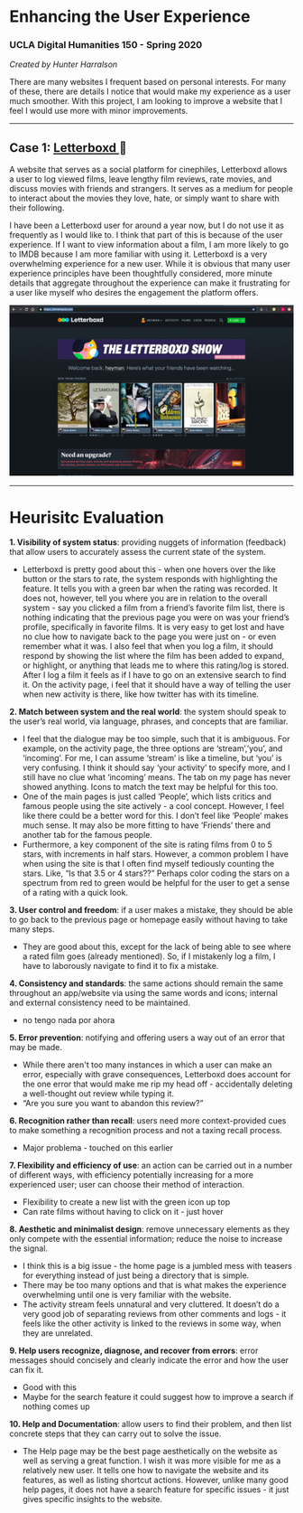 # Enhancing the User Experience 

### UCLA Digital Humanities 150 - Spring 2020

*Created by Hunter Harralson*

There are many websites I frequent based on personal interests. For many of these, there are details I notice that would make my experience as a user much smoother. With this project, I am looking to improve a website that I feel I would use more with minor improvements. 

---

## Case 1: <a href="http://letterboxd.com" target="_blank"> Letterboxd </a> :movie_camera:

A website that serves as a social platform for cinephiles, Letterboxd allows a user to log viewed films, leave lengthy film reviews, rate movies, and discuss movies with friends and strangers. It serves as a medium for people to interact about the movies they love, hate, or simply want to share with their following.

I have been a Letterboxd user for around a year now, but I do not use it as frequently as I would like to. I think that part of this is because of the user experience. If I want to view information about a film, I am more likely to go to IMDB because I am more familiar with using it. Letterboxd is a very overwhelming experience for a new user. While it is obvious that many user experience principles have been thoughtfully considered, more minute details that aggregate throughout the experience can make it frustrating for a user like myself who desires the engagement the platform offers. 

<img src="./Letterboxd-screenshot.png">

---

# Heurisitc Evaluation

**1. Visibility of system status**: providing nuggets of information (feedback) that allow users to accurately assess the current state of the system.

* Letterboxd is pretty good about this - when one hovers over the like button or the stars to rate, the system responds with highlighting the feature. It tells you with a green bar when the rating was recorded. It does not, however, tell you where you are in relation to the overall system - say you clicked a film from a friend’s favorite film list, there is nothing indicating that the previous page you were on was your friend’s profile, specifically in favorite films. It is very easy to get lost and have no clue how to navigate back to the page you were just on - or even remember what it was. I also feel that when you log a film, it should respond by showing the list where the film has been added to expand, or highlight, or anything that leads me to where this rating/log is stored. After I log a film it feels as if I have to go on an extensive search to find it. On the activity page, i feel that it should have a way of telling the user when new activity is there, like how twitter has with its timeline. 

**2. Match between system and the real world**: the system should speak to the user’s real world, via language, phrases, and concepts that are familiar.

* I feel that the dialogue may be too simple, such that it is ambiguous. For example, on the activity page, the three options are ‘stream’,’you’, and ‘incoming’. For me, I can assume ‘stream’ is like a timeline, but ‘you’ is very confusing. I think it should say ‘your activity’ to specify more, and I still have no clue what ‘incoming’ means. The tab on my page has never showed anything. Icons to match the text may be helpful for this too. 
* One of the main pages is just called ‘People’, which lists critics and famous people using the site actively - a cool concept. However, I feel like there could be a better word for this. I don’t feel like ‘People’ makes much sense. It may also be more fitting to have ‘Friends’ there and another tab for the famous people.
* Furthermore, a key component of the site is rating films from 0 to 5 stars, with increments in half stars. However, a common problem I have when using the site is that I often find myself tediously counting the stars. Like, “Is that 3.5 or 4 stars??” Perhaps color coding the stars on a spectrum from red to green would be helpful for the user to get a sense of a rating with a quick look. 

**3. User control and freedom**: if a user makes a mistake, they should be able to go back to the previous page or homepage easily without having to take many steps.

* They are good about this, except for the lack of being able to see where a rated film goes (already mentioned). So, if I mistakenly log a film, I have to laborously navigate to find it to fix a mistake. 

**4. Consistency and standards**: the same actions should remain the same throughout an app/website via using the same words and icons; internal and external consistency need to be maintained.
* no tengo nada por ahora 

**5. Error prevention**: notifying and offering users a way out of an error that may be made.

* While there aren't too many instances in which a user can make an error, especially with grave consequences, Letterboxd does account for the one error that would make me rip my head off - accidentally deleting a well-thought out review while typing it. 
* “Are you sure you want to abandon this review?”

**6. Recognition rather than recall**: users need more context-provided cues to make something a recognition process and not a taxing recall process.

* Major problema - touched on this earlier

**7. Flexibility and efficiency of use**: an action can be carried out in a number of different ways, with efficiency potentially increasing for a more experienced user; user can choose their method of interaction.

* Flexibility to create a new list with the green icon up top 
* Can rate films without having to click on it - just hover 

**8. Aesthetic and minimalist design**: remove unnecessary elements as they only compete with the essential information; reduce the noise to increase the signal.

* I think this is a big issue - the home page is a jumbled mess with teasers for everything instead of just being a directory that is simple. 
* There may be too many options and that is what makes the experience overwhelming until one is very familiar with the website. 
* The activity stream feels unnatural and very cluttered. It doesn’t do a very good job of separating reviews from other comments and logs - it feels like the other activity is linked to the reviews in some way, when they are unrelated. 

**9. Help users recognize, diagnose, and recover from errors**: error messages should concisely and clearly indicate the error and how the user can fix it.

* Good with this
* Maybe for the search feature it could suggest how to improve a search if nothing comes up 

**10. Help and Documentation**: allow users to find their problem, and then list concrete steps that they can carry out to solve the issue. 

* The Help page may be the best page aesthetically on the website as well as serving a great function. I wish it was more visible for me as a relatively new user. It tells one how to navigate the website and its features, as well as listing shortcut actions. However, unlike many good help pages, it does not have a search feature for specific issues - it just gives specific insights to the website. 
